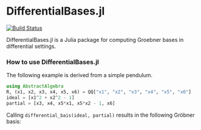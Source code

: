 # DifferentialBases.jl

[![Build Status](https://github.com/linus-md/DifferentialBases.jl/actions/workflows/CI.yml/badge.svg?branch=main)](https://github.com/linus-md/DifferentialBases.jl/actions/workflows/CI.yml?query=branch%3Amain)

DifferentialBases.jl is a Julia package for computing Groebner bases in differential settings.

### How to use DifferentialBases.jl

The following example is derived from a simple pendulum.

```julia
using AbstractAlgebra
R, (x1, x2, x3, x4, x5, x6) = QQ["x1", "x2", "x3", "x4", "x5", "x6"]
ideal = [x1^2 + x2^2 - 1]
partial = [x3, x4, x5*x1, x5*x2 - 1, x6]
```

Calling `differential_bais(ideal, partial)` results in the following Gröbner basis:
